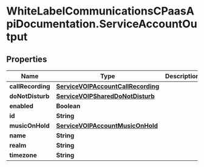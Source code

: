 # WhiteLabelCommunicationsCPaasApiDocumentation.ServiceAccountOutput

## Properties

Name | Type | Description | Notes
------------ | ------------- | ------------- | -------------
**callRecording** | [**ServiceVOIPAccountCallRecording**](ServiceVOIPAccountCallRecording.md) |  | [optional] 
**doNotDisturb** | [**ServiceVOIPSharedDoNotDisturb**](ServiceVOIPSharedDoNotDisturb.md) |  | [optional] 
**enabled** | **Boolean** |  | [optional] 
**id** | **String** |  | [optional] 
**musicOnHold** | [**ServiceVOIPAccountMusicOnHold**](ServiceVOIPAccountMusicOnHold.md) |  | [optional] 
**name** | **String** |  | [optional] 
**realm** | **String** |  | [optional] 
**timezone** | **String** |  | [optional] 


